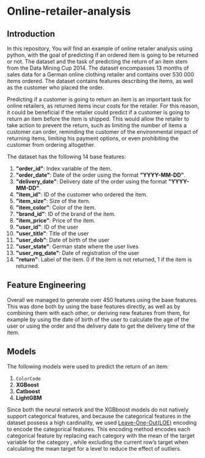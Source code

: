 # Online-retailer-analysis
## Introduction
In this repository, You will find an example of online retailer analysis using python, with the goal of predicting if an ordered item is going to be returned or not. The dataset and the task of predicting the return of an item stem from the Data Mining Cup 2014. The dataset encompasses 13 months of sales data for a German online clothing retailer and contains over 530 000 items ordered. The dataset contains features describing the items, as well as the customer who placed the order.

Predicting if a customer is going to return an item is an important task for online retailers, as returned items incur costs for the retailer. For this reason, it could be beneficial if the retailer could predict if a customer is going to return an item before the item is shipped. This would allow the retailer to take action to prevent the return, such as limiting the number of items a customer can order, reminding the customer of the environmental impact of returning items, limiting his payment options, or even prohibiting the customer from ordering altogether.

The dataset has the following 14 base features:
1. **"order_id"**: Index variable of the item.
2. **"order_date"**: Date of the order using the format **"YYYY-MM-DD"**.
3. **"delivery_date"**: Delivery date of the order using the format **"YYYY-MM-DD"**.
4. **"item_id"**: ID of the customer who ordered the item.
5. **"item_size"**: Size of the item.
6. **"item_color"**: Color of the item.
7. **"brand_id"**: ID of the brand of the item.
8. **"item_price"**: Price of the item.
9. **"user_id"**:  ID of the user
10. **"user_title"**: Title of the user
11. **"user_dob"**: Date of birth of the user
12. **"user_state"**: German state where the user lives
13. **"user_reg_date"**: Date of registration of the user
14. **"return"**: Label of the item. 0 if the item is not returned, 1 if the item is returned.

## Feature Engineering
Overall we managed to generate over 450 features using the base features. This was done both by using the base features directly, as well as by combining them with each other, or deriving new features from them, for example by using the date of birth of the user to calculate the age of the user or using the order and the delivery date to get the delivery time of the item.

## Models
The following models were used to predict the return of an item:
1. `ColorCode`
2. **XGBoost**
3. **Catboost**
4. **LightGBM**

Since both the neural network and the XGBboost models do not natively support categorical features, and because the categorical features in the dataset possess a high cardinality, we used [Leave-One-Out(LOE)](https://contrib.scikit-learn.org/category_encoders/leaveoneout.html) encoding to encode the categorical features. This encoding method encodes each categorical feature by replacing each category with the mean of the target variable for the category , while excluding the current row’s target when calculating the mean target for a level to reduce the effect of outliers.


